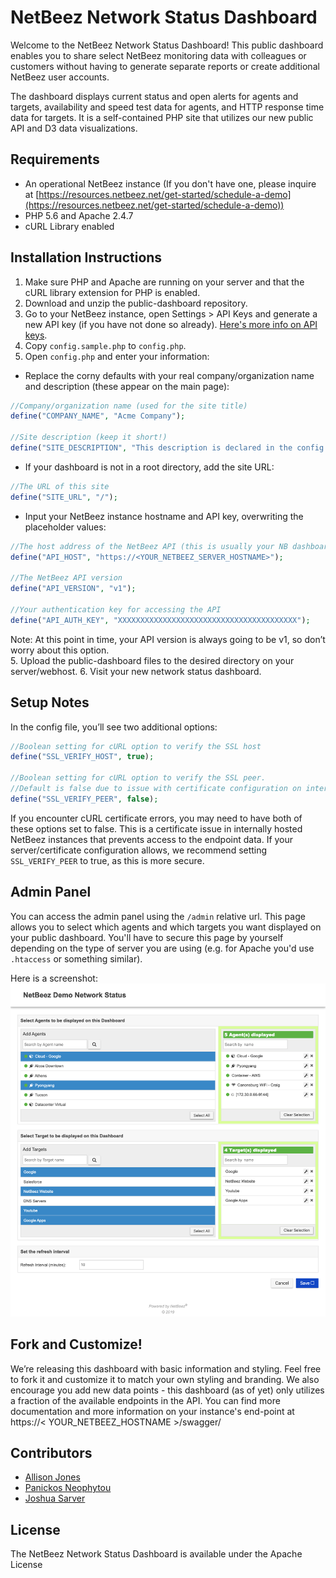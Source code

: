 # NetBeez Network Status Dashboard

Welcome to the NetBeez Network Status Dashboard!  This public dashboard enables you to share select NetBeez monitoring data with colleagues or customers without having to generate separate reports or create additional NetBeez user accounts.

The dashboard displays current status and open alerts for agents and targets, availability and speed test data for agents, and HTTP response time data for targets.  It is a self-contained PHP site that utilizes our new public API and D3 data visualizations.

## Requirements

* An operational NetBeez instance (If you don't have one, please inquire at [https://resources.netbeez.net/get-started/schedule-a-demo](https://resources.netbeez.net/get-started/schedule-a-demo))
* PHP 5.6 and Apache 2.4.7
* cURL Library enabled

## Installation Instructions

1. Make sure PHP and Apache are running on your server and that the cURL library extension for PHP is enabled.
2. Download and unzip the public-dashboard repository.  
3. Go to your NetBeez instance, open Settings > API Keys and generate a new API key (if you have not done so already). [Here's more info on API keys](https://netbeez.zendesk.com/hc/en-us/articles/217532786-Settings-API-Keys).
4. Copy `config.sample.php` to `config.php`.
5. Open `config.php` and enter your information:
  * Replace the corny defaults with your real company/organization name and description (these appear on the main page):
   ```php
//Company/organization name (used for the site title)
define("COMPANY_NAME", "Acme Company");

//Site description (keep it short!)
define("SITE_DESCRIPTION", "This description is declared in the config file!");
```   
  * If your dashboard is not in a root directory, add the site URL:
   ```php
//The URL of this site
define("SITE_URL", "/");
```   
  * Input your NetBeez instance hostname and API key, overwriting the placeholder values:


   ```php
//The host address of the NetBeez API (this is usually your NB dashboard's hostname)
define("API_HOST", "https://<YOUR_NETBEEZ_SERVER_HOSTNAME>");

//The NetBeez API version
define("API_VERSION", "v1");

//Your authentication key for accessing the API
define("API_AUTH_KEY", "XXXXXXXXXXXXXXXXXXXXXXXXXXXXXXXXXXXXXXXX");
```   
   Note: At this point in time, your API version is always going to be v1, so don’t worry about this option.   
5. Upload the public-dashboard files to the desired directory on your server/webhost.
6. Visit your new network status dashboard.


## Setup Notes

In the config file, you’ll see two additional options:

```php
//Boolean setting for cURL option to verify the SSL host
define("SSL_VERIFY_HOST", true);

//Boolean setting for cURL option to verify the SSL peer.
//Default is false due to issue with certificate configuration on internal NetBeez instances
define("SSL_VERIFY_PEER", false);
```
If you encounter cURL certificate errors, you may need to have both of these options set to false.  This is a certificate issue in internally hosted NetBeez instances that prevents access to the endpoint data. If your server/certificate configuration allows, we recommend setting `SSL_VERIFY_PEER` to true, as this is more secure.

## Admin Panel
You can access the admin panel using the `/admin` relative url. This page allows you to select which agents and which targets you want displayed on your public dashboard. You'll have to secure this page by yourself depending on the type of server you are using (e.g. for Apache you'd use `.htaccess` or something similar).

Here is a screenshot:
![Admin Panel](admin_panel.png)

## Fork and Customize!

We’re releasing this dashboard with basic information and styling.  Feel free to fork it and customize it to match your own styling and branding.  We also encourage you add new data points - this dashboard (as of yet) only utilizes a fraction of the available endpoints in the API. You can find more documentation and more information on your instance's end-point at https://< YOUR_NETBEEZ_HOSTNAME >/swagger/


## Contributors

* [Allison Jones](https://github.com/alambertj)
* [Panickos Neophytou](https://github.com/panickos)
* [Joshua Sarver](https://github.com/joshS314159)


## License

The NetBeez Network Status Dashboard is available under the Apache License
